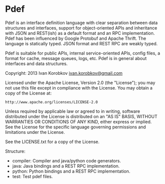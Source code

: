 Pdef
====
Pdef is an interface definition language with clear separation between data structures and
interfaces, support for object-oriented APIs and inheritance with JSON and REST(ish) as a default
format and an RPC implementation. Pdef has been influenced by Google Protobuf and Apache Thrift.
The language is statically typed. JSON format and REST RPC are weakly typed.

Pdef is suitable for public APIs, internal service-oriented APIs, config files, a format for cache,
message queues, logs, etc. Pdef is in general about interfaces and data structures.


Copyright: 2013 Ivan Korobkov <ivan.korobkov@gmail.com>

Licensed under the Apache License, Version 2.0 (the "License");
you may not use this file except in compliance with the License.
You may obtain a copy of the License at:

    http://www.apache.org/licenses/LICENSE-2.0

Unless required by applicable law or agreed to in writing, software
distributed under the License is distributed on an "AS IS" BASIS,
WITHOUT WARRANTIES OR CONDITIONS OF ANY KIND, either express or implied.
See the License for the specific language governing permissions and
limitations under the License.

See the LICENSE.txt for a copy of the License.

Structure:
  - compiler:   Compiler and java/python code generators.
  - java:       Java bindings and a REST RPC implementation.
  - python:     Python bindings and a REST RPC implementation.
  - test:       Test pdef files.
